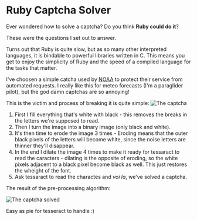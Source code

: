 Ruby Captcha Solver
====================

Ever wondered how to solve a captcha? Do you think **Ruby could do it**?

These were the questions I set out to answer.

Turns out that Ruby is quite slow, but as so many other interpreted languages, it is bindable to powerful libraries written in C. This means you get to enjoy the simplicity of Ruby and the speed of a compiled language for the tasks that matter.

I've choosen a simple catcha used by [NOAA](http://www.noaa.gov/) to protect their service from automated requests. I really like this for meteo forecasts (I'm a paraglider pilot), but the god damn captchas are so annoying!

This is the victim and process of breaking it is quite simple:
![The captcha](https://raw.githubusercontent.com/eidge/ruby-captcha-breaker/master/noaa_captchas/noaa_captcha_1.gif)

1. First I fill everything that's white with black - this removes the breaks in the letters we're supposed to read.
2. Then I turn the image into a binary image (only black and white).
3. It's then time to erode the image 3 times - Eroding means that the outer black pixels of the letters will become white, since the noise letters are thinner they'll disappear.
4. In the end I dilate the image 4 times to make it ready for tessaract to read the caracters - dilating is the opposite of eroding, so the white pixels adjacent to a black pixel become black as well. This just restores the wheight of the font.
5. Ask tessaract to read the charactes and *voi la*, we've solved a captcha.

The result of the pre-processing algorithm:

![The captcha solved](https://raw.githubusercontent.com/eidge/ruby-captcha-breaker/master/noaa_captchas/noaa_captcha_1_solved.gif)

Easy as pie for tesseract to handle :)

